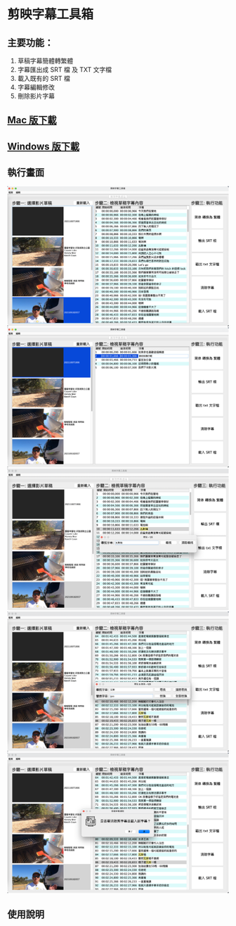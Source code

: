 # 剪映字幕工具箱

## 主要功能：

1. 草稿字幕簡體轉繁體
2. 字幕匯出成 SRT 檔 及 TXT 文字檔
3. 載入既有的 SRT 檔
4. 字幕編輯修改
5. 刪除影片字幕

## [Mac 版下載](https://github.com/jackychu0830/jy-srt-tools/tree/mac)

## [Windows 版下載](https://github.com/jackychu0830/jy-srt-tools/tree/win)

## 執行畫面

![Mac 版畫面](https://github.com/jackychu0830/jy-srt-tools/raw/mac/screenshot-1.png)
![字幕編輯](https://github.com/jackychu0830/jy-srt-tools/raw/mac/screenshot-2.png)
![字幕尋找](https://github.com/jackychu0830/jy-srt-tools/raw/mac/screenshot-3.png)
![字幕替換](https://github.com/jackychu0830/jy-srt-tools/raw/mac/screenshot-4.png)
![載入字幕](https://github.com/jackychu0830/jy-srt-tools/raw/mac/screenshot-5.png)

## 使用說明
